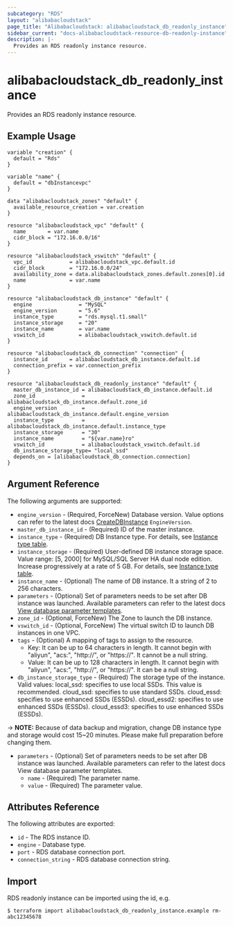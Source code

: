 ```yaml
---
subcategory: "RDS"
layout: "alibabacloudstack"
page_title: "Alibabacloudstack: alibabacloudstack_db_readonly_instance"
sidebar_current: "docs-alibabacloudstack-resource-db-readonly-instance"
description: |-
  Provides an RDS readonly instance resource.
---
```


# alibabacloudstack\_db\_readonly\_instance

Provides an RDS readonly instance resource. 

## Example Usage

```
variable "creation" {
  default = "Rds"
}

variable "name" {
  default = "dbInstancevpc"
}

data "alibabacloudstack_zones" "default" {
  available_resource_creation = var.creation
}

resource "alibabacloudstack_vpc" "default" {
  name       = var.name
  cidr_block = "172.16.0.0/16"
}

resource "alibabacloudstack_vswitch" "default" {
  vpc_id            = alibabacloudstack_vpc.default.id
  cidr_block        = "172.16.0.0/24"
  availability_zone = data.alibabacloudstack_zones.default.zones[0].id
  name              = var.name
}

resource "alibabacloudstack_db_instance" "default" {
  engine               = "MySQL"
  engine_version       = "5.6"
  instance_type        = "rds.mysql.t1.small"
  instance_storage     = "20"
  instance_name        = var.name
  vswitch_id           = alibabacloudstack_vswitch.default.id
}

resource "alibabacloudstack_db_connection" "connection" {
  instance_id       = alibabacloudstack_db_instance.default.id
  connection_prefix = var.connection_prefix
}

resource "alibabacloudstack_db_readonly_instance" "default" {
  master_db_instance_id = alibabacloudstack_db_instance.default.id
  zone_id               = alibabacloudstack_db_instance.default.zone_id
  engine_version        = alibabacloudstack_db_instance.default.engine_version
  instance_type         = alibabacloudstack_db_instance.default.instance_type
  instance_storage      = "30"
  instance_name         = "${var.name}ro"
  vswitch_id            = alibabacloudstack_vswitch.default.id
  db_instance_storage_type= "local_ssd"
  depends_on = [alibabacloudstack_db_connection.connection]
}
```

## Argument Reference

The following arguments are supported:

* `engine_version` - (Required, ForceNew) Database version. Value options can refer to the latest docs [CreateDBInstance](https://www.alibabacloud.com/help/doc-detail/26228.htm) `EngineVersion`.
* `master_db_instance_id` - (Required) ID of the master instance.
* `instance_type` - (Required) DB Instance type. For details, see [Instance type table](https://www.alibabacloud.com/help/doc-detail/26312.htm).
* `instance_storage` - (Required) User-defined DB instance storage space. Value range: [5, 2000] for MySQL/SQL Server HA dual node edition. Increase progressively at a rate of 5 GB. For details, see [Instance type table](https://www.alibabacloud.com/help/doc-detail/26312.htm).
* `instance_name` - (Optional) The name of DB instance. It a string of 2 to 256 characters.
* `parameters` - (Optional) Set of parameters needs to be set after DB instance was launched. Available parameters can refer to the latest docs [View database parameter templates](https://www.alibabacloud.com/help/doc-detail/26284.htm).
* `zone_id` - (Optional, ForceNew) The Zone to launch the DB instance.
* `vswitch_id` - (Optional, ForceNew) The virtual switch ID to launch DB instances in one VPC.
* `tags` - (Optional) A mapping of tags to assign to the resource.
    - Key: It can be up to 64 characters in length. It cannot begin with "aliyun", "acs:", "http://", or "https://". It cannot be a null string.
    - Value: It can be up to 128 characters in length. It cannot begin with "aliyun", "acs:", "http://", or "https://". It can be a null string.
* `db_instance_storage_type` - (Required) The storage type of the instance. Valid values:
    local_ssd: specifies to use local SSDs. This value is recommended.
    cloud_ssd: specifies to use standard SSDs.
    cloud_essd: specifies to use enhanced SSDs (ESSDs).
    cloud_essd2: specifies to use enhanced SSDs (ESSDs).
    cloud_essd3: specifies to use enhanced SSDs (ESSDs).
    
-> **NOTE:** Because of data backup and migration, change DB instance type and storage would cost 15~20 minutes. Please make full preparation before changing them.
* `parameters` - (Optional) Set of parameters needs to be set after DB instance was launched. Available parameters can refer to the latest docs View database parameter templates.
  * `name` - (Required) The parameter name.
  * `value` - (Required) The parameter value.
## Attributes Reference

The following attributes are exported:

* `id` - The RDS instance ID.
* `engine` - Database type.
* `port` - RDS database connection port.
* `connection_string` - RDS database connection string.

## Import

RDS readonly instance can be imported using the id, e.g.

```
$ terraform import alibabacloudstack_db_readonly_instance.example rm-abc12345678
```
